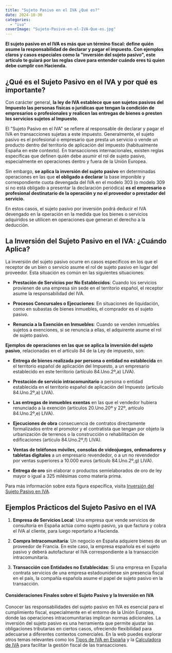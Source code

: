 ```yaml
---
title: "Sujeto Pasivo en el IVA ¿Qué es?"
date: 2024-10-30
categories: 
  - "iva"
coverImage: "Sujeto-Pasivo-en-el-IVA-Que-es.jpg"
---
```


**El sujeto pasivo en el IVA es más que un término fiscal: define quién asume la responsabilidad de declarar y pagar el impuesto. Con ejemplos claros y casos especiales como la "inversión del sujeto pasivo", este artículo te guiará por las reglas clave para entender cuándo eres tú quien debe cumplir con Hacienda.**

## ¿Qué es el Sujeto Pasivo en el IVA y por qué es importante?

Con carácter general, **la ley de IVA establece que son sujetos pasivos del Impuesto las personas físicas o jurídicas que tengan la condición de empresarios o profesionales y realicen las entregas de bienes o presten los servicios sujetos al Impuesto**. 

El "Sujeto Pasivo en el IVA" se refiere al responsable de declarar y pagar el IVA en transacciones sujetas a este impuesto. Generalmente, el sujeto pasivo es el profesional o empresario que presta un servicio o vende un producto dentro del territorio de aplicación del impuesto (habitualmente España en este contexto). En transacciones internacionales, existen reglas específicas que definen quién debe asumir el rol de sujeto pasivo, especialmente en operaciones dentro y fuera de la Unión Europea​​.

Sin embargo, **se aplica la inversión del sujeto pasivo** en determinadas operaciones en las que **el obligado a declarar** la base imponible y correspondiente cuota devengada del IVA en el modelo 303 (o modelo 309 si no está obligado a presentar la declaración periódica) **es el empresario o profesional destinatario de la operación y no el proveedor o prestador del servicio.**

En estos casos, el sujeto pasivo por inversión podrá deducir el IVA devengado en la operación en la medida que los bienes o servicios adquiridos se utilicen en operaciones que generan el derecho a la deducción.

## La Inversión del Sujeto Pasivo en el IVA: ¿Cuándo Aplica?

La inversión del sujeto pasivo ocurre en casos específicos en los que el receptor de un bien o servicio asume el rol de sujeto pasivo en lugar del proveedor. Esta situación es común en las siguientes situaciones:

- **Prestación de Servicios por No Establecidos**: Cuando los servicios provienen de una empresa sin sede en el territorio español, el receptor asume la responsabilidad del IVA.

- **Procesos Concursales o Ejecuciones**: En situaciones de liquidación, como en subastas de bienes inmuebles, el comprador es el sujeto pasivo.

- **Renuncia a la Exención en Inmuebles**: Cuando se venden inmuebles sujetos a exenciones, si se renuncia a ellas, el adquirente asume el rol de sujeto pasivo​.

**Ejemplos de operaciones en las que se aplica la inversión del sujeto pasivo**, relacionadas en el artículo 84 de la Ley de impuesto, son:

- **Entrega de bienes realizada por persona o entidad no establecida** en el territorio español de aplicación del Impuesto, a un empresario establecido en este territorio (artículo 84.Uno.2º,a) LIVA).

- **Prestación de servicio intracomunitario** a persona o entidad establecida en el territorio español de aplicación del Impuesto (artículo 84.Uno.2º,a) LIVA).

- **Las entregas de inmuebles exentas** en las que el vendedor hubiera renunciado a la exención (artículos 20.Uno.20º y 22º, artículo 84.Uno.2º,e) LIVA).

- **Ejecuciones de obra** consecuencia de contratos directamente formalizados entre el promotor y el contratista que tengan por objeto la urbanización de terrenos o la construcción o rehabilitación de edificaciones (artículo 84.Uno.2º,f) LIVA).

- **Ventas de teléfonos móviles, consolas de videojuegos, ordenadores y tabletas digitales** a un empresario revendedor, o a un no revendedor por ventas superiores a 10.000 euros (artículo 84.Uno.2º,g) LIVA).

- **Entrega de oro** sin elaborar o productos semielaborados de oro de ley mayor o igual a 325 milésimas como materia prima.

Para más información sobre esta figura específica, visita [Inversión del Sujeto Pasivo en IVA](https://calculadora-de-iva.es/inversion-del-sujeto-pasivo-del-iva).

## Ejemplos Prácticos del Sujeto Pasivo en el IVA

1. **Empresa de Servicios Local**: Una empresa que vende servicios de consultoría en España actúa como sujeto pasivo, ya que factura y cobra el IVA al cliente, para luego reportarlo a Hacienda.

3. **Compra Intracomunitaria**: Un negocio en España adquiere bienes de un proveedor de Francia. En este caso, la empresa española es el sujeto pasivo y deberá autofacturar el IVA correspondiente a la transacción intracomunitaria​.

5. **Transacción con Entidades no Establecidas**: Si una empresa en España contrata servicios de una empresa estadounidense sin presencia fiscal en el país, la compañía española asume el papel de sujeto pasivo en la transacción.

#### Consideraciones Finales sobre el Sujeto Pasivo y la Inversión en IVA

Conocer las responsabilidades del sujeto pasivo en IVA es esencial para el cumplimiento fiscal, especialmente en el entorno de la Unión Europea, donde las operaciones intracomunitarias implican normas adicionales. La inversión del sujeto pasivo es una herramienta que permite ajustar las obligaciones tributarias en ciertos casos, ofreciendo flexibilidad para adecuarse a diferentes contextos comerciales. En la web puedes explorar otros temas relevantes como los [Tipos de IVA en España](https://calculadora-de-iva.es/tipos-de-iva-en-espana) y la [Calculadora de IVA](https://calculadora-de-iva.es/) para facilitar la gestión fiscal de las transacciones.
